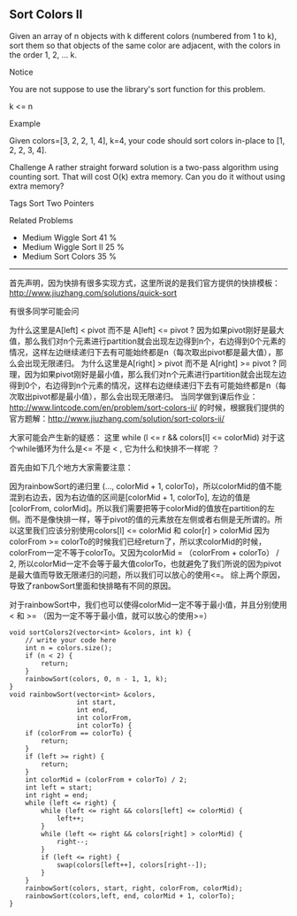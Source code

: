 ## Sort Colors II  ##

Given an array of n objects with k different colors (numbered from 1 to k), sort them so that objects of the same color are adjacent, with the colors in the order 1, 2, ... k.

 Notice

You are not suppose to use the library's sort function for this problem.

k <= n

Example

Given colors=[3, 2, 2, 1, 4], k=4, your code should sort colors in-place to [1, 2, 2, 3, 4].

Challenge 
A rather straight forward solution is a two-pass algorithm using counting sort. That will cost O(k) extra memory. Can you do it without using extra memory?

Tags 
Sort Two Pointers

Related Problems 

- Medium Wiggle Sort 41 %
- Medium Wiggle Sort II 25 %
- Medium Sort Colors 35 %

----------
首先声明，因为快排有很多实现方式，这里所说的是我们官方提供的快排模板：http://www.jiuzhang.com/solutions/quick-sort

有很多同学可能会问

为什么这里是A[left] < pivot 而不是 A[left] <= pivot ?
因为如果pivot刚好是最大值，那么我们对n个元素进行partition就会出现左边得到n个，右边得到0个元素的情况，这样左边继续递归下去有可能始终都是n（每次取出pivot都是最大值），那么会出现无限递归。
为什么这里是A[right] > pivot 而不是 A[right] >= pivot ?
同理，因为如果pivot刚好是最小值，那么我们对n个元素进行partition就会出现左边得到0个，右边得到n个元素的情况，这样右边继续递归下去有可能始终都是n（每次取出pivot都是最小值），那么会出现无限递归。
当同学做到课后作业：
http://www.lintcode.com/en/problem/sort-colors-ii/ 的时候，根据我们提供的官方题解：http://www.jiuzhang.com/solution/sort-colors-ii/

大家可能会产生新的疑惑：
这里 while (l <= r && colors[l] <= colorMid)
对于这个while循环为什么是<= 不是 < , 它为什么和快排不一样呢 ？

首先由如下几个地方大家需要注意：

因为rainbowSort的递归里 (..., colorMid + 1, colorTo)，所以colorMid的值不能混到右边去，因为右边值的区间是[colorMid + 1, colorTo], 左边的值是[colorFrom, colorMid]。所以我们需要把等于colorMid的值放在partition的左侧。而不是像快排一样，等于pivot的值的元素放在左侧或者右侧是无所谓的。所以这里我们应该分别使用colors[l] <= colorMid 和 color[r] > colorMid
因为colorFrom >= colorTo的时候我们已经return了，所以求colorMid的时候，colorFrom一定不等于colorTo。又因为colorMid = （colorFrom + colorTo） / 2, 所以colorMid一定不会等于最大值colorTo，也就避免了我们所说的因为pivot是最大值而导致无限递归的问题，所以我们可以放心的使用<=。
综上两个原因，导致了ranbowSort里面和快排略有不同的原因。

对于rainbowSort中，我们也可以使得colorMid一定不等于最小值，并且分别使用 < 和 >= （因为一定不等于最小值，就可以放心的使用>=）


	void sortColors2(vector<int> &colors, int k) {
	    // write your code here
	    int n = colors.size();
	    if (n < 2) {
	        return;
	    }
	    rainbowSort(colors, 0, n - 1, 1, k);
	}
	void rainbowSort(vector<int> &colors, 
	                 int start, 
	                 int end, 
	                 int colorFrom, 
	                 int colorTo) {
	    if (colorFrom == colorTo) {
	        return;
	    }                 
	    if (left >= right) {
	        return;
	    }
	    int colorMid = (colorFrom + colorTo) / 2;
	    int left = start;
	    int right = end;
	    while (left <= right) {
	        while (left <= right && colors[left] <= colorMid) {
	            left++;
	        }
	        while (left <= right && colors[right] > colorMid) {
	            right--;
	        }
	        if (left <= right) {
	            swap(colors[left++], colors[right--]);
	        }
	    }
	    rainbowSort(colors, start, right, colorFrom, colorMid);
	    rainbowSort(colors,left, end, colorMid + 1, colorTo);
	}